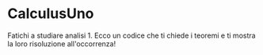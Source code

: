 # CalculusUno
Fatichi a studiare analisi 1. Ecco un codice che ti chiede i teoremi e ti mostra la loro risoluzione all'occorrenza!
